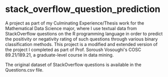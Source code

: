 # stack_overflow_question_prediction
A project as part of my Culminating Experience/Thesis work for the Mathematical Data Science major, where I use textual data from StackOverflow questions on the R programming language in order to predict the positivity or negativity rating of such questions through various binary classification methods. This project is a modified and extended version of the project I completed as part of Prof. Soroush Vosoughi's COSC 89.21/189.21, a graduate-level course in data mining. 

The original dataset of StackOverflow questions is available in the Questions.csv file. 
